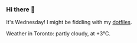 ### Hi there :wave:

It's Wednesday! I might be fiddling with my [dotfiles](https://github.com/bewuethr/dotfiles).

Weather in Toronto: partly cloudy, at +3°C.
